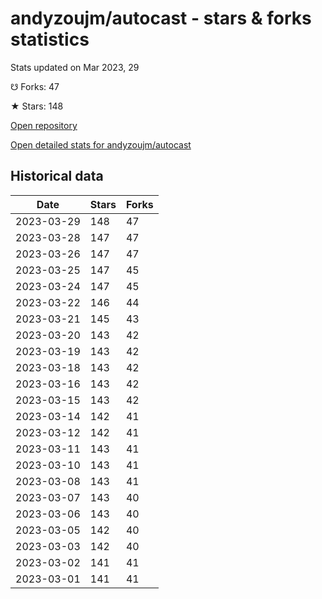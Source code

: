 # andyzoujm/autocast - stars & forks statistics

Stats updated on Mar 2023, 29

☋ Forks: 47

★ Stars: 148

[Open repository](https://github.com/andyzoujm/autocast)

[Open detailed stats for andyzoujm/autocast](https://reviewgithub.com/rep/andyzoujm/autocast)

## Historical data
| Date | Stars | Forks |
|------|-------|-------|
| 2023-03-29 | 148 | 47 | 
| 2023-03-28 | 147 | 47 | 
| 2023-03-26 | 147 | 47 | 
| 2023-03-25 | 147 | 45 | 
| 2023-03-24 | 147 | 45 | 
| 2023-03-22 | 146 | 44 | 
| 2023-03-21 | 145 | 43 | 
| 2023-03-20 | 143 | 42 | 
| 2023-03-19 | 143 | 42 | 
| 2023-03-18 | 143 | 42 | 
| 2023-03-16 | 143 | 42 | 
| 2023-03-15 | 143 | 42 | 
| 2023-03-14 | 142 | 41 | 
| 2023-03-12 | 142 | 41 | 
| 2023-03-11 | 143 | 41 | 
| 2023-03-10 | 143 | 41 | 
| 2023-03-08 | 143 | 41 | 
| 2023-03-07 | 143 | 40 | 
| 2023-03-06 | 143 | 40 | 
| 2023-03-05 | 142 | 40 | 
| 2023-03-03 | 142 | 40 | 
| 2023-03-02 | 141 | 41 | 
| 2023-03-01 | 141 | 41 | 

